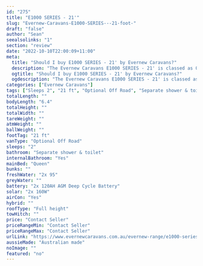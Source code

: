 ```yaml
---
id: "275"
title: "E1000 SERIES - 21'"
slug: "Evernew-Caravans-E1000-SERIES---21-foot-"
draft: "false"
author: "Sean"
seealsolinks: "1"
section: "review"
date: "2022-10-10T22:00:09+11:00"
meta:
  title: "Should I buy E1000 SERIES - 21' by Evernew Caravans?"
  description: "The Evernew Caravans E1000 SERIES - 21' is classed as Optional Off Road, and sleeps 2 people. It is Australian made and comes in at 21 ft. It generally has Separate shower & toilet."
  ogtitle: "Should I buy E1000 SERIES - 21' by Evernew Caravans?"
  ogdescription: "The Evernew Caravans E1000 SERIES - 21' is classed as Optional Off Road, and sleeps 2 people. It is Australian made and comes in at 21 ft. It generally has Separate shower & toilet."
categories: ["Evernew Caravans"]
tags: ["Sleeps 2", "21 ft", "Optional Off Road", "Separate shower & toilet", "Full height", "Price Unknown"]
totalLength: ""
bodyLength: "6.4"
totalHeight: ""
totalWidth: ""
tareWeight: ""
atmWeight: ""
ballWeight: ""
footTag: "21 ft"
vanType: "Optional Off Road"
sleeps: "2"
bathroom: "Separate shower & toilet"
internalBathroom: "Yes"
mainBed: "Queen"
bunks: ""
freshWater: "2x 95"
greyWater: ""
battery: "2x 120AH AGM Deep Cycle Battery"
solar: "2x 160W"
airCon: "Yes"
hybrid: ""
roofType: "Full height"
towHitch: ""
price: "Contact Seller"
priceRangeMin: "Contact Seller"
priceRangeMax: "Contact Seller"
urlLink: "https://www.evernewcaravans.com.au/evernew-range/e1000-series-21"
aussieMade: "Australian made"
noImage: ""
featured: "no"
---
```

